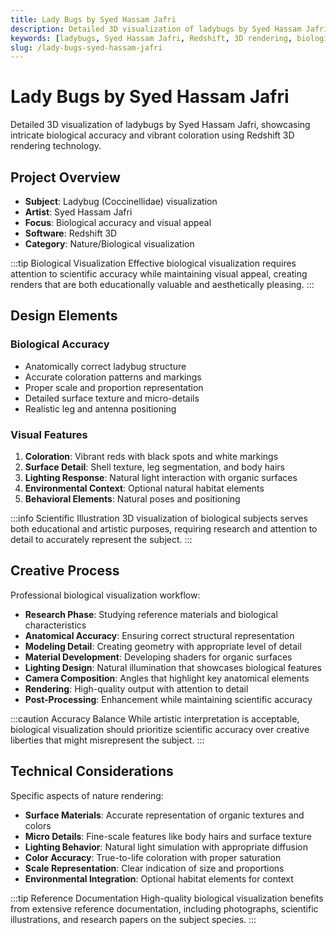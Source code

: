 ```yaml
---
title: Lady Bugs by Syed Hassam Jafri
description: Detailed 3D visualization of ladybugs by Syed Hassam Jafri, showcasing intricate biological accuracy and vibrant coloration using Redshift 3D rendering technology.
keywords: [ladybugs, Syed Hassam Jafri, Redshift, 3D rendering, biological visualization, entomology, nature rendering, detailed modeling]
slug: /lady-bugs-syed-hassam-jafri
---
```


# Lady Bugs by Syed Hassam Jafri

Detailed 3D visualization of ladybugs by Syed Hassam Jafri, showcasing intricate biological accuracy and vibrant coloration using Redshift 3D rendering technology.

## Project Overview

- **Subject**: Ladybug (Coccinellidae) visualization
- **Artist**: Syed Hassam Jafri
- **Focus**: Biological accuracy and visual appeal
- **Software**: Redshift 3D
- **Category**: Nature/Biological visualization

:::tip Biological Visualization
Effective biological visualization requires attention to scientific accuracy while maintaining visual appeal, creating renders that are both educationally valuable and aesthetically pleasing.
:::

## Design Elements

### Biological Accuracy
- Anatomically correct ladybug structure
- Accurate coloration patterns and markings
- Proper scale and proportion representation
- Detailed surface texture and micro-details
- Realistic leg and antenna positioning

### Visual Features
1. **Coloration**: Vibrant reds with black spots and white markings
2. **Surface Detail**: Shell texture, leg segmentation, and body hairs
3. **Lighting Response**: Natural light interaction with organic surfaces
4. **Environmental Context**: Optional natural habitat elements
5. **Behavioral Elements**: Natural poses and positioning

:::info Scientific Illustration
3D visualization of biological subjects serves both educational and artistic purposes, requiring research and attention to detail to accurately represent the subject.
:::

## Creative Process

Professional biological visualization workflow:

- **Research Phase**: Studying reference materials and biological characteristics
- **Anatomical Accuracy**: Ensuring correct structural representation
- **Modeling Detail**: Creating geometry with appropriate level of detail
- **Material Development**: Developing shaders for organic surfaces
- **Lighting Design**: Natural illumination that showcases biological features
- **Camera Composition**: Angles that highlight key anatomical elements
- **Rendering**: High-quality output with attention to detail
- **Post-Processing**: Enhancement while maintaining scientific accuracy

:::caution Accuracy Balance
While artistic interpretation is acceptable, biological visualization should prioritize scientific accuracy over creative liberties that might misrepresent the subject.
:::

## Technical Considerations

Specific aspects of nature rendering:

- **Surface Materials**: Accurate representation of organic textures and colors
- **Micro Details**: Fine-scale features like body hairs and surface texture
- **Lighting Behavior**: Natural light simulation with appropriate diffusion
- **Color Accuracy**: True-to-life coloration with proper saturation
- **Scale Representation**: Clear indication of size and proportions
- **Environmental Integration**: Optional habitat elements for context

:::tip Reference Documentation
High-quality biological visualization benefits from extensive reference documentation, including photographs, scientific illustrations, and research papers on the subject species.
:::